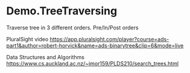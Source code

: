 # Demo.TreeTraversing

Traverse tree in 3 different orders. Pre/In/Post orders

PluralSight video
https://app.pluralsight.com/player?course=ads-part1&author=robert-horvick&name=ads-binarytree&clip=6&mode=live

Data Structures and Algorithms
https://www.cs.auckland.ac.nz/~jmor159/PLDS210/search_trees.html

